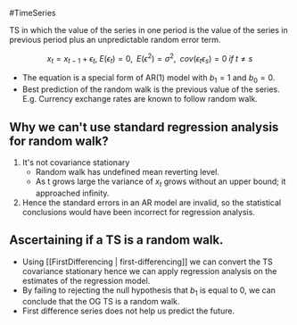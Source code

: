 #TimeSeries 

TS in which the value of the series in one period is the value of the series in previous period plus an unpredictable random error term.

$$
x_t = x_{t-1} + \epsilon_t, \; E(\epsilon_t) = 0, \;\; E(\epsilon^2) = \sigma^2, \; \; cov(\epsilon_t\epsilon_s) = 0 \; if \; t\neq s
$$
- The equation is a special form of AR(1) model with $b_1=1$ and $b_0=0$.
- Best prediction of the random walk is the previous value of the series.
E.g. Currency exchange rates are known to follow random walk.

## Why we can't use standard regression analysis for random walk?
1. It's not covariance stationary
	- Random walk has undefined mean reverting level.
	- As t grows large the variance of $x_t$ grows without an upper bound; it approached infinity.
2. Hence the standard errors in an AR model are invalid, so the statistical conclusions would have been incorrect for regression analysis. 

## Ascertaining if a TS is a random walk.
- Using [[FirstDifferencing | first-differencing]] we can convert the TS covariance stationary hence we can apply regression analysis on the estimates of the regression model. 
- By failing to rejecting the null hypothesis that $b_1$ is equal to 0, we can conclude that the OG TS is a random walk.
- First difference series does not help us predict the future.

